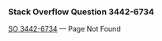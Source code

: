 ### Stack Overflow Question 3442-6734

[SO 3442-6734](http://stackoverflow.com/q/34426734) &mdash;
Page Not Found
